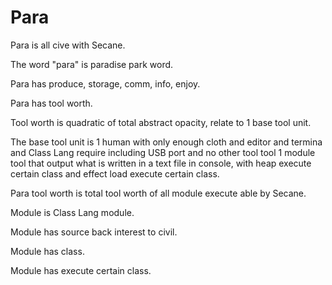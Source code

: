 # Para

Para is all cive with Secane.

The word "para" is paradise park word.

Para has produce, storage, comm, info, enjoy.

Para has tool worth.

Tool worth is quadratic of total abstract opacity,
relate to 1 base tool unit.

The base tool unit is
1 human with only enough cloth and editor and termina and Class Lang require
including USB port and no other tool tool 1 module tool
that output what is written in a text file in console, with heap
execute certain class and effect load execute certain class.

Para tool worth is total tool worth of all module execute able by Secane.

Module is Class Lang module.

Module has source back interest to civil.

Module has class.

Module has execute certain class.